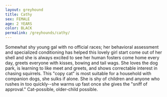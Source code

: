 ```yaml
---
layout: greyhound
title: Cathy
sex: FEMALE
age: 2 YEARS
color: BLACK
permalink: /greyhounds/cathy/
---
```


Somewhat shy young gal with no official races; her behavioral assessment and specialized conditioning has helped this
lovely girl start come out of her shell and she is always excited to see her human fosters come home every day, greets
everyone with kisses, bowing and tail wags.  She loves the dog park, is learning to like meet and greets, and shows
correctable interest in chasing squirrels. This "copy cat" is most suitable for a household with companion dogs, she
sulks if alone.  She is shy of children and anyone who rushes in too quickly--she warms up fast once she gives the
"sniff of approval." Cat-possible, older-child possible.
